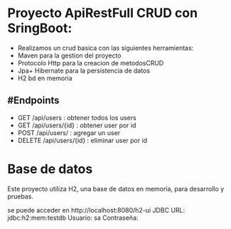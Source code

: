 # Proyecto ApiRestFull  CRUD  con SringBoot:

- Realizamos un crud basica con las siguientes herramientas:
- Maven para la gestion del proyecto
- Protocolo Http para la creacion de metodosCRUD
- Jpa+ Hibernate para la persistencia de datos
- H2 bd en memoria

#Endpoints
-
- GET /api/users  : obtener todos los users
- GET /api/users/{id}  : obtener user por id
- POST /api/users/   : agregar un user
- DELETE /api/users/{id}   : eliminar user por id


# Base de datos
Este proyecto utiliza H2, una base de datos en memoria, para desarrollo y pruebas.

se puede acceder en http://localhost:8080/h2-ui
JDBC URL: jdbc:h2:mem:testdb
Usuario: sa
Contraseña: 